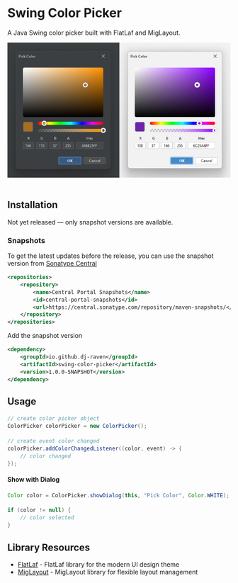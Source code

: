 # Swing Color Picker

A Java Swing color picker built with FlatLaf and MigLayout.

<img src="screenshot/screenshot.jpg" alt="color-picker" width="600"/>&nbsp;

## Installation

Not yet released — only snapshot versions are available.

### Snapshots

To get the latest updates before the release, you can use the snapshot version
from [Sonatype Central](https://central.sonatype.com/service/rest/repository/browse/maven-snapshots/io/github/dj-raven/swing-color-picker/)

``` xml
<repositories>
    <repository>
        <name>Central Portal Snapshots</name>
        <id>central-portal-snapshots</id>
        <url>https://central.sonatype.com/repository/maven-snapshots/</url>
    </repository>
</repositories>
```

Add the snapshot version

``` xml
<dependency>
    <groupId>io.github.dj-raven</groupId>
    <artifactId>swing-color-picker</artifactId>
    <version>1.0.0-SNAPSHOT</version>
</dependency>
```

## Usage

``` java
// create color picker object
ColorPicker colorPicker = new ColorPicker();

// create event color changed
colorPicker.addColorChangedListener((color, event) -> {
    // color changed
});

```

#### Show with Dialog

``` java
Color color = ColorPicker.showDialog(this, "Pick Color", Color.WHITE);

if (color != null) {
    // color selected
}
```

## Library Resources

- [FlatLaf](https://github.com/JFormDesigner/FlatLaf) - FlatLaf library for the modern UI design theme
- [MigLayout](https://github.com/mikaelgrev/miglayout) - MigLayout library for flexible layout management
